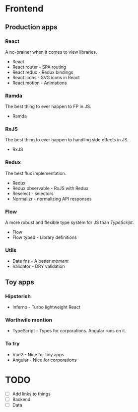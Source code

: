 # Frontend

## Production apps

### React
A no-brainer when it comes to view libraries.

* React
* React router - SPA routing
* React redux - Redux bindings
* React icons - SVG icons in React
* React motion - Animations

### Ramda
The best thing to ever happen to FP in JS.

* Ramda

### RxJS
The best thing to ever happen to handling side effects in JS.

* RxJS

### Redux
The best flux implementation.

* Redux
* Redux observable - RxJS with Redux
* Reselect - selectors
* Normalizr - normalizing API responses

### Flow
A more robust and flexible type system for JS than _TypeScript_.

* Flow
* Flow typed - Library definitions

### Utils
* Date fns - A better _moment_
* Validator - DRY validation

## Toy apps

### Hipsterish
* Inferno - Turbo lightweight React

### Worthwile mention
* TypeScript - Types for corporations. Angular runs on it.

### To try
* Vue2 - Nice for tiny apps
* Angular - Nice for corporations

# TODO
- [ ] Add links to things
- [ ] Backend
- [ ] Data
